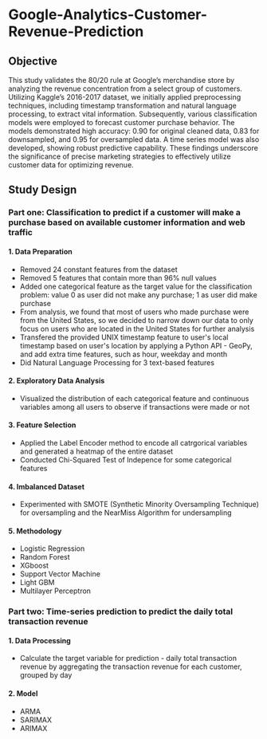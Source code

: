 # Google-Analytics-Customer-Revenue-Prediction
## Objective
This study validates the 80/20 rule at Google’s merchandise store by analyzing the revenue concentration from a select group of customers. Utilizing Kaggle’s 2016-2017 dataset, we initially applied preprocessing techniques, including timestamp transformation and natural language processing, to extract vital information. Subsequently, various classification models were employed to forecast customer purchase behavior. The models demonstrated high accuracy: 0.90 for original cleaned data, 0.83 for downsampled, and 0.95 for oversampled data. A time series model was also developed, showing robust predictive capability. These findings underscore the significance of precise marketing strategies to effectively utilize customer data for optimizing revenue.
## Study Design
### Part one: Classification to predict if a customer will make a purchase based on available customer information and web traffic
#### 1. Data Preparation
- Removed 24 constant features from the dataset
- Removed 5 features that contain more than 96% null values
- Added one categorical feature as the target value for the classification problem: value 0 as user did not make any purchase; 1 as user did make purchase
- From analysis, we found that most of users who made purchase were from the United States, so we decided to narrow down our data to only focus on users who are located in the United States for further analysis
- Transfered the provided UNIX timestamp feature to user's local timestamp based on user's location by applying a Python API - GeoPy, and add extra time features, such as hour, weekday and month
- Did Natural Language Processing for 3 text-based features
#### 2. Exploratory Data Analysis
- Visualized the distribution of each categorical feature and continuous variables among all users to observe if transactions were made or not
#### 3. Feature Selection
- Applied the Label Encoder method to encode all catrgorical variables and generated a heatmap of the entire dataset
- Conducted Chi-Squared Test of Indepence for some categorical features
#### 4. Imbalanced Dataset
- Experimented with SMOTE (Synthetic Minority Oversampling Technique) for oversampling and the NearMiss Algorithm for undersampling
#### 5. Methodology
- Logistic Regression
- Random Forest
- XGboost
- Support Vector Machine
- Light GBM
- Multilayer Perceptron
### Part two: Time-series prediction to predict the daily total transaction revenue
#### 1. Data Processing
- Calculate the target variable for prediction - daily total transaction revenue by aggregating the transaction revenue for each customer, grouped by day
#### 2. Model
- ARMA
- SARIMAX
- ARIMAX
